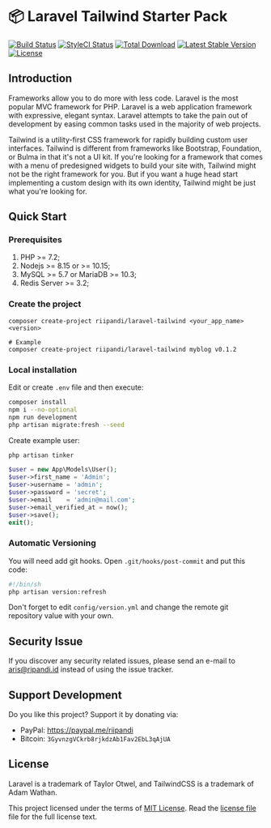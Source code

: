 # 📦 Laravel Tailwind Starter Pack

[![Build Status](https://travis-ci.org/riipandi/laravel-tailwind.svg)](https://travis-ci.org/riipandi/laravel-tailwind)
[![StyleCI Status](https://github.styleci.io/repos/174728418/shield?branch=master)](https://github.styleci.io/repos/174728418)
[![Total Download](https://poser.pugx.org/riipandi/laravel-tailwind/d/total.svg)](https://packagist.org/packages/riipandi/laravel-tailwind)
[![Latest Stable Version](https://poser.pugx.org/riipandi/laravel-tailwind/v/stable.svg)](https://packagist.org/packages/riipandi/laravel-tailwind)
[![License](https://img.shields.io/badge/License-MIT-brightgreen.svg)](https://choosealicense.com/licenses/mit)

## Introduction

Frameworks allow you to do more with less code. Laravel is the most popular MVC framework for PHP. 
Laravel is a web application framework with expressive, elegant syntax. Laravel attempts to take the 
pain out of development by easing common tasks used in the majority of web projects.

Tailwind is a utility-first CSS framework for rapidly building custom user interfaces. Tailwind is 
different from frameworks like Bootstrap, Foundation, or Bulma in that it's not a UI kit. If you're 
looking for a framework that comes with a menu of predesigned widgets to build your site with, 
Tailwind might not be the right framework for you. But if you want a huge head start implementing a 
custom design with its own identity, Tailwind might be just what you're looking for.

## Quick Start

### Prerequisites

1. PHP >= 7.2;
2. Nodejs >= 8.15 or >= 10.15;
3. MySQL >= 5.7 or MariaDB >= 10.3;
4. Redis Server >= 3.2;

### Create the project

```
composer create-project riipandi/laravel-tailwind <your_app_name> <version>

# Example
composer create-project riipandi/laravel-tailwind myblog v0.1.2
```

### Local installation

Edit or create `.env` file and then execute:

```bash
composer install
npm i --no-optional
npm run development
php artisan migrate:fresh --seed
```

Create example user:

```php
php artisan tinker

$user = new App\Models\User();
$user->first_name = 'Admin';
$user->username = 'admin';
$user->password = 'secret';
$user->email    = 'admin@mail.com';
$user->email_verified_at = now();
$user->save();
exit();
```

### Automatic Versioning

You will need add git hooks. Open `.git/hooks/post-commit` and put this code:

```bash
#!/bin/sh
php artisan version:refresh
```

Don't forget to edit `config/version.yml` and change the remote git repository value with your own.

## Security Issue

If you discover any security related issues, please send an e-mail to
[aris@ripandi.id](mailto:aris@ripandi.id) instead of using the issue tracker.

## Support Development

Do you like this project? Support it by donating via:

* PayPal: <https://paypal.me/riipandi>
* Bitcoin: `3GyvnzgVCkrb8rjkdzAb1Fav2EbL3qAjUA`

## License

Laravel is a trademark of Taylor Otwel, and TailwindCSS is a trademark of Adam Wathan.

This project licensed under the terms of [MIT License](https://choosealicense.com/licenses/mit).
Read the [license file](./license.txt) file for the full license text.
